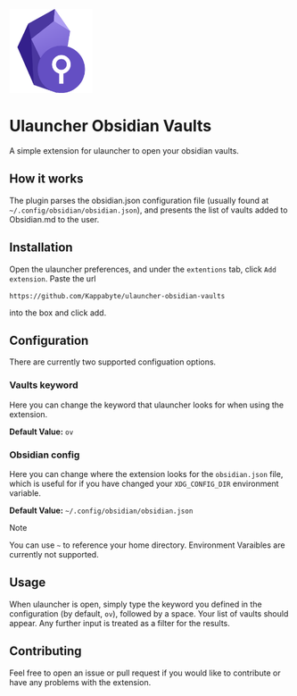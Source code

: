 <img src="images/logo.png" width=150>

# Ulauncher Obsidian Vaults
A simple extension for ulauncher to open your obsidian vaults.

## How it works
The plugin parses the obsidian.json configuration file (usually found at `~/.config/obsidian/obsidian.json`), and presents the list of vaults added to 
Obsidian.md to the user.

## Installation
Open the ulauncher preferences, and under the `extentions` tab, click `Add extension`. Paste the url
```
https://github.com/Kappabyte/ulauncher-obsidian-vaults
```
into the box and click add.

## Configuration
There are currently two supported configuation options.

### Vaults keyword

Here you can change the keyword that ulauncher looks for when using the extension.

**Default Value:** `ov`

### Obsidian config

Here you can change where the extension looks for the `obsidian.json` file, which is useful for if you have changed your `XDG_CONFIG_DIR` environment variable.

**Default Value:** `~/.config/obsidian/obsidian.json`

>[!note]
>You can use `~` to reference your home directory. Environment Varaibles are currently not supported.

## Usage

When ulauncher is open, simply type the keyword you defined in the configuration (by default, `ov`), followed by a space. Your list of vaults should appear. 
Any further input is treated as a filter for the results.

## Contributing

Feel free to open an issue or pull request if you would like to contribute or have any problems with the extension.
